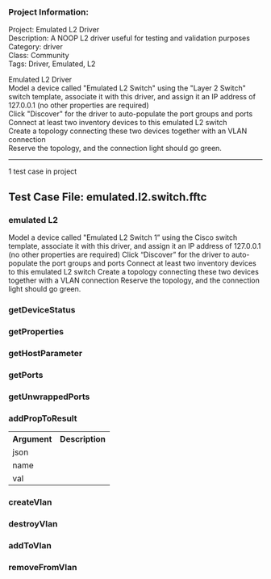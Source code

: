### Project Information:
Project: Emulated L2 Driver  
Description: A NOOP L2 driver useful for testing and validation purposes  
Category: driver  
Class: Community  
Tags: Driver, Emulated, L2  
  
Emulated L2 Driver  
Model a device called "Emulated L2 Switch" using the "Layer 2 Switch" switch template, associate it with this driver, and assign it an IP address of 127.0.0.1 (no other properties are required)  
Click "Discover" for the driver to auto-populate the port groups and ports  
Connect at least two inventory devices to this emulated L2 switch  
Create a topology connecting these two devices together with an VLAN connection  
Reserve the topology, and the connection light should go green.  
  

 ----
1 test case in project
## Test Case File: emulated.l2.switch.fftc
### emulated L2
Model a device called "Emulated L2 Switch 1” using the Cisco switch template, associate it with this driver, and assign it an IP address of 127.0.0.1 (no other properties are required)
Click “Discover” for the driver to auto-populate the port groups and ports
Connect at least two inventory devices to this emulated L2 switch
Create a topology connecting these two devices together with a VLAN connection
Reserve the topology, and the connection light should go green.
### getDeviceStatus
### getProperties
### getHostParameter
### getPorts
### getUnwrappedPorts
### addPropToResult
<table><tr><th>Argument</th><th>Description</th></tr>
<tr><td>json</td><tr></tr>
<tr><td>name</td><tr></tr>
<tr><td>val</td><tr></tr></table>

### createVlan
### destroyVlan
### addToVlan
### removeFromVlan